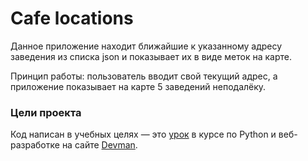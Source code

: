 # Cafe locations
 
Данное приложение находит ближайшие к указанному адресу заведения из списка json и показывает их в виде меток на карте.

Принцип работы: пользователь вводит свой текущий адрес, а приложение показывает на карте 5 заведений неподалёку.

### Цели проекта
Код написан в учебных целях — это [урок](https://dvmn.org/modules/meeting-python/lesson/bars-search/) в курсе по Python и веб-разработке на сайте [Devman](https://dvmn.org/referrals/eC72w2BASG9Zj3T7iMTSsxDbHXthCmJmeLKBNfwf/).